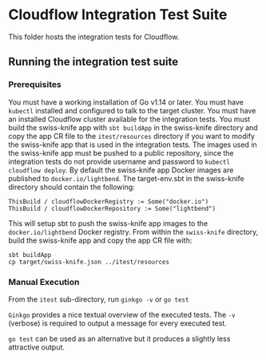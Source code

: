# Cloudflow Integration Test Suite

This folder hosts the integration tests for Cloudflow.


## Running the integration test suite
### Prerequisites
You must have a working installation of Go v1.14 or later.
You must have `kubectl` installed and configured to talk to the target cluster.
You must have an installed Cloudflow cluster available for the integration tests.
You must build the swiss-knife app with `sbt buildApp` in the swiss-knife directory and copy the app CR file to the `itest/resources` directory if you want to modify the swiss-knife app that is used in the integration tests.
The images used in the swiss-knife app must be pushed to a public repository, since the integration tests do not provide username and password to `kubectl cloudflow deploy`. 
By default the swiss-knife app Docker images are published to `docker.io/lightbend`.
The target-env.sbt in the swiss-knife directory should contain the following:

    ThisBuild / cloudflowDockerRegistry := Some("docker.io")
    ThisBuild / cloudflowDockerRepository := Some("lightbend")

This will setup sbt to push the swiss-knife app images to the `docker.io/lightbend` Docker registry. From within the `swiss-knife` directory, build the swiss-knife app and copy the app CR file with:
    
    sbt buildApp
    cp target/swiss-knife.json ../itest/resources

### Manual Execution
From the `itest` sub-directory, run `ginkgo -v` or `go test`

`Ginkgo` provides a nice textual overview of the executed tests.
The `-v` (verbose) is required to output a message for every executed test.

`go test` can be used as an alternative but it produces a slightly less attractive output.
